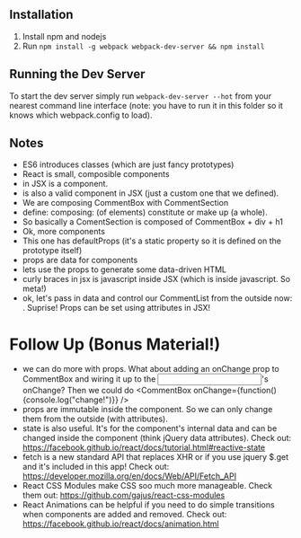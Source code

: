 ## Installation

1. Install npm and nodejs
2. Run `npm install -g webpack webpack-dev-server && npm install`


## Running the Dev Server

To start the dev server simply run `webpack-dev-server --hot` from your nearest command line interface (note: you have to run it in this folder so it knows which webpack.config to load).

## Notes
- ES6 introduces classes (which are just fancy prototypes)
- React is small, composible components
- <div></div> in JSX is a component.
- <CommentBox></CommentBox> is also a valid component in JSX (just a custom one that we defined).
- We are composing CommentBox with CommentSection
- define: composing: (of elements) constitute or make up (a whole).
- So basically a ComentSection is composed of CommentBox + div + h1
- Ok, more components
- This one has defaultProps (it's a static property so it is defined on the prototype itself)
- props are data for components
- lets use the props to generate some data-driven HTML
- curly braces in jsx is javascript inside JSX (which is inside javascript. So meta!)
- ok, let's pass in data and control our CommentList from the outside now: <CommentList comments={myComments} />. Suprise! Props can be set using attributes in JSX!

# Follow Up (Bonus Material!)
- we can do more with props. What about adding an onChange prop to CommentBox and wiring it up to the <input>'s onChange? Then we could do <CommentBox onChange={function() {console.log("change!")}} />
- props are immutable inside the component. So we can only change them from the outside (with attributes).
- state is also useful. It's for the component's internal data and can be changed inside the component (think jQuery data attributes).
Check out: https://facebook.github.io/react/docs/tutorial.html#reactive-state
- fetch is a new standard API that replaces XHR or if you use jquery $.get and it's included in this app!
Check out: https://developer.mozilla.org/en/docs/Web/API/Fetch_API
- React CSS Modules make CSS soo much more manageable. Check them out: https://github.com/gajus/react-css-modules
- React Animations can be helpful if you need to do simple transitions when components are added and removed.
Check out: https://facebook.github.io/react/docs/animation.html
